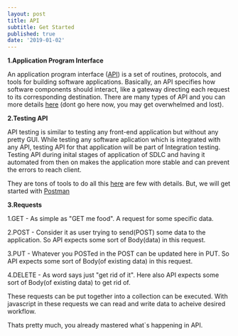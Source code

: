 ```yaml
---
layout: post
title: API
subtitle: Get Started
published: true
date: '2019-01-02'
---
```


**1.Application Program Interface**


An application program interface ([API](https://www.webopedia.com/TERM/A/API.html)) is a set of routines, protocols, and tools for building software applications. Basically, an API specifies how software components should interact, like a gateway directing each request to its corresponding destination. There are many types of API and you can more details [here](https://en.wikipedia.org/wiki/Application_programming_interface) (dont go here now, you may get overwhelmed and lost).

**2.Testing API**


API testing is similar to testing any front-end application but without any pretty GUI. While testing any software aplication which is integrated with any API, testing API for that application will be part of Integration testing. 
Testing API during inital stages of application of SDLC and having it automated from then on makes the application more stable and can prevent the errors to reach client.

They are tons of tools to do all this [here](https://medium.com/@alicealdaine/top-10-api-testing-tools-rest-soap-services-5395cb03cfa9) are few with details. But, we will get started with [Postman](https://www.getpostman.com/)

**3.Requests**


1.GET - As simple as "GET me food". A request for some specific data.

2.POST - Consider it as user trying to send(POST) some data to the application. So API expects some sort of Body(data) in this request.

3.PUT - Whatever you POSTed in the POST can be updated here in PUT. So API expects some sort of Body(of existing data) in this request.

4.DELETE - As word says just "get rid of it". Here also API expects some sort of Body(of existing data) to get rid of.


These requests can be put together into a collection can be executed. With javascript in these requests we can read and write data to acheive desired workflow.

Thats pretty much, you already mastered what`s happening in API.
